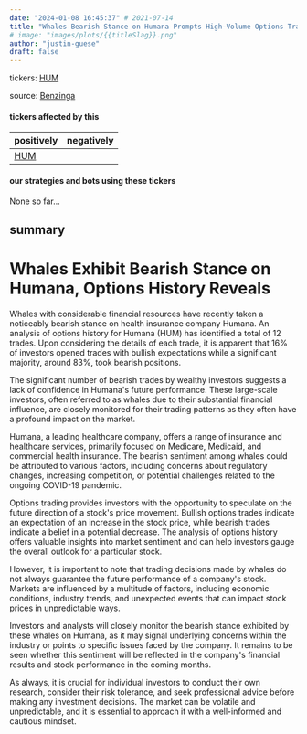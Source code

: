 ```yaml
---
date: "2024-01-08 16:45:37" # 2021-07-14
title: "Whales Bearish Stance on Humana Prompts High-Volume Options Trading: A Deep Dive into Investor Sentiment"
# image: "images/plots/{{titleSlag}}.png"
author: "justin-guese"
draft: false
---
```

tickers: <a href='https://finance.yahoo.com/quote/HUM' target='_blank'>HUM</a> 

source: <a href='https://www.moomoo.com/jp/stock/HUM231215C507500-US/news/changes-in-ownership' target='_blank'>Benzinga</a>

#### tickers affected by this

| positively | negatively |
|------------|------------
| <a href='https://finance.yahoo.com/quote/HUM' target='_blank'>HUM</a> |  |

#### our strategies and bots using these tickers

None so far...

## summary

# Whales Exhibit Bearish Stance on Humana, Options History Reveals

Whales with considerable financial resources have recently taken a noticeably bearish stance on health insurance company Humana. An analysis of options history for Humana (HUM) has identified a total of 12 trades. Upon considering the details of each trade, it is apparent that 16% of investors opened trades with bullish expectations while a significant majority, around 83%, took bearish positions.

The significant number of bearish trades by wealthy investors suggests a lack of confidence in Humana's future performance. These large-scale investors, often referred to as whales due to their substantial financial influence, are closely monitored for their trading patterns as they often have a profound impact on the market.

Humana, a leading healthcare company, offers a range of insurance and healthcare services, primarily focused on Medicare, Medicaid, and commercial health insurance. The bearish sentiment among whales could be attributed to various factors, including concerns about regulatory changes, increasing competition, or potential challenges related to the ongoing COVID-19 pandemic.

Options trading provides investors with the opportunity to speculate on the future direction of a stock's price movement. Bullish options trades indicate an expectation of an increase in the stock price, while bearish trades indicate a belief in a potential decrease. The analysis of options history offers valuable insights into market sentiment and can help investors gauge the overall outlook for a particular stock.

However, it is important to note that trading decisions made by whales do not always guarantee the future performance of a company's stock. Markets are influenced by a multitude of factors, including economic conditions, industry trends, and unexpected events that can impact stock prices in unpredictable ways.

Investors and analysts will closely monitor the bearish stance exhibited by these whales on Humana, as it may signal underlying concerns within the industry or points to specific issues faced by the company. It remains to be seen whether this sentiment will be reflected in the company's financial results and stock performance in the coming months.

As always, it is crucial for individual investors to conduct their own research, consider their risk tolerance, and seek professional advice before making any investment decisions. The market can be volatile and unpredictable, and it is essential to approach it with a well-informed and cautious mindset.